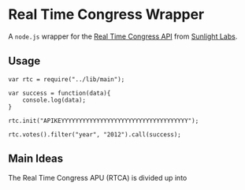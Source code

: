 # Real Time Congress Wrapper


A `node.js` wrapper for the [Real Time Congress API](http://services.sunlightlabs.com/docs/Real_Time_Congress_API/) from [Sunlight Labs](http://sunlightlabs.com/).

## Usage

	var rtc = require("../lib/main");

	var success = function(data){
		console.log(data);
	}

	rtc.init("APIKEYYYYYYYYYYYYYYYYYYYYYYYYYYYYYYYYYYYY");

	rtc.votes().filter("year", "2012").call(success);

## Main Ideas

The Real Time Congress APU (RTCA) is divided up into 
